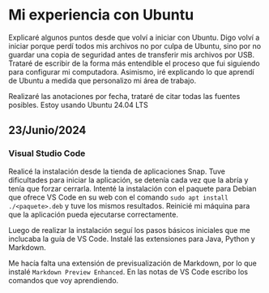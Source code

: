 # Mi experiencia con Ubuntu  

Explicaré algunos puntos desde que volví a iniciar con Ubuntu. Digo volví a iniciar porque perdí todos mis archivos no por culpa de Ubuntu, sino por no guardar una copia de seguridad antes de transferir mis archivos por USB.<br>
Trataré de escribir de la forma más entendible el proceso que fui siguiendo para configurar mi computadora. Asimismo, iré explicando lo que aprendí de Ubuntu a medida que personalizo mi área de trabajo. 

Realizaré las anotaciones por fecha, trataré de citar todas las fuentes posibles. Estoy usando Ubuntu 24.04 LTS

## 23/Junio/2024

### Visual Studio Code

Realicé la instalación desde la tienda de aplicaciones Snap. Tuve dificultades para iniciar la aplicación, se detenía cada vez que la abría y tenía que forzar cerrarla. Intenté la instalación con el paquete para Debian que ofrece VS Code en su web con el comando `sudo apt install ./<paquete>.deb` y tuve los mismos resultados. Reinicié mi máquina para que la aplicación pueda ejecutarse correctamente.

Luego de realizar la instalación seguí los pasos básicos iniciales que me inclucaba la guía de VS Code. Instalé las extensiones para Java, Python y Markdown.

Me hacía falta una extensión de previsualización de Markdown, por lo que instalé `Markdown Preview Enhanced`. En las notas de VS Code escribo los comandos que voy aprendiendo.




